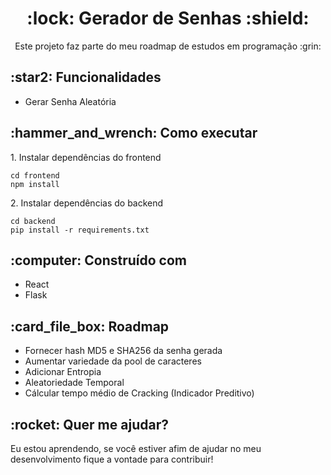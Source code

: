 <h1 align="center" id="title">:lock: Gerador de Senhas :shield:</h1>

<p align="center" id="description">Este projeto faz parte do meu roadmap de estudos em programação :grin:</p>

  
<h2>:star2: Funcionalidades</h2>

*   Gerar Senha Aleatória

<h2>:hammer_and_wrench: Como executar</h2>

<p>1. Instalar dependências do frontend</p>

```
cd frontend
npm install
```

<p>2. Instalar dependências do backend</p>

```
cd backend
pip install -r requirements.txt
```
  
<h2>:computer: Construído com</h2>

* React
* Flask

<h2>:card_file_box: Roadmap</h2>

* Fornecer hash MD5 e SHA256 da senha gerada
* Aumentar variedade da pool de caracteres
* Adicionar Entropia
* Aleatoriedade Temporal
* Cálcular tempo médio de Cracking (Indicador Preditivo)

<h2>:rocket: Quer me ajudar?</h2>

Eu estou aprendendo, se você estiver afim de ajudar no meu desenvolvimento fique a vontade para contribuir!
